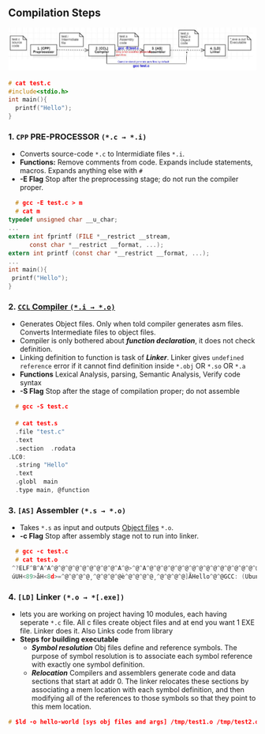 ## Compilation Steps

<img src=Compilation-Steps.jpg width=1000 />

```c
# cat test.c
#include<stdio.h>
int main(){
  printf("Hello");
}
```
### 1. `CPP` PRE-PROCESSOR `(*.c → *.i)`
  - Converts source-code `*.c` to Intermidiate files `*.i`.
  - **Functions:** Remove comments from code. Expands include statements, macros. Expands anything else with `#`
  - **-E Flag** Stop after the preprocessing stage; do not run the compiler proper.
```c  
  # gcc -E test.c > m
  # cat m
typedef unsigned char __u_char;
...
extern int fprintf (FILE *__restrict __stream,
      const char *__restrict __format, ...);
extern int printf (const char *__restrict __format, ...);
...
int main(){
 printf("Hello");
}
```    
  
### 2. [`CCL` Compiler `(*.i → *.o)`](compiler.md)
  - Generates Object files. Only when told compiler generates asm files. Converts Intermediate files to object files.
  - Compiler is only bothered about ***function declaration***, it does not check definition.
  - Linking definition to function is task of ***Linker***. Linker gives `undefined reference` error if it cannot find definition inside `*.obj` OR  `*.so`  OR  `*.a`
  - **Functions** Lexical Analysis, parsing, Semantic Analysis, Verify code syntax
  - **-S Flag** Stop after the stage of compilation proper; do not assemble
```c
  # gcc -S test.c
  
  # cat test.s
  .file "test.c"
  .text
  .section  .rodata
.LC0:
  .string "Hello"
  .text
  .globl  main
  .type main, @function  
```      
   
### 3. `[AS]` Assembler `(*.s → *.o)`
  - Takes `*.s` as input and outputs [Object files](Object_File) `*.o`.
  - **-c Flag** Stop after assembly stage not to run into linker.
```c
  # gcc -c test.c
  # cat test.o
 ^?ELF^B^A^A^@^@^@^@^@^@^@^@^@^A^@>^@^A^@^@^@^@^@^@^@^@^@^@^@^@^@^@^@^@^@^@^@^P^C^@^@^@^@^@^@^@^@^@^@@^@^@^@^@^@@^@^N^@^M^@ó^O^^
 úUH<89>åH<8d>=^@^@^@^@¸^@^@^@^@è^@^@^@^@¸^@^@^@^@]ÃHello^@^@GCC: (Ubuntu 9.3.0-10ubuntu2) ....
```
   
### 4. `[LD]` Linker `(*.o → *[.exe])`
  - lets you are working on project having 10 modules, each having seperate `*.c` file. All c files create object files and at end you want 1 EXE file. Linker does it. Also Links code from library
  - **Steps for building executable**
    - ***Symbol resolution*** Obj files define and reference symbols. The purpose of symbol resolution is to associate each symbol reference with exactly one symbol definition.
    - ***Relocation*** Compilers and assemblers generate code and data sections that start at addr 0. The linker relocates these sections by associating a mem location with each symbol definition, and then modifying all of the references to those symbols so that they point to this mem location.
```c
# $ld -o hello-world [sys obj files and args] /tmp/test1.o /tmp/test2.o
```

